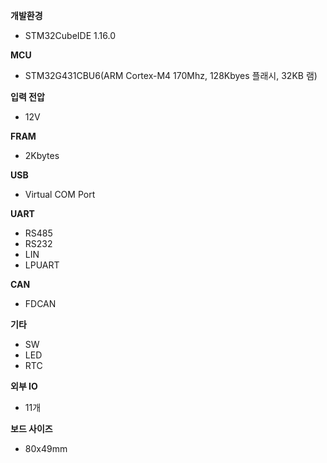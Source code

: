 **개발환경**
- STM32CubeIDE 1.16.0 

**MCU**
- STM32G431CBU6(ARM Cortex-M4 170Mhz, 128Kbyes 플래시, 32KB 램)

**입력 전압**
- 12V

**FRAM**
- 2Kbytes

**USB**
- Virtual COM Port

**UART**
- RS485
- RS232
- LIN
- LPUART

**CAN**
- FDCAN

**기타**
- SW
- LED
- RTC

**외부 IO** 
- 11개
  
**보드 사이즈**
- 80x49mm
